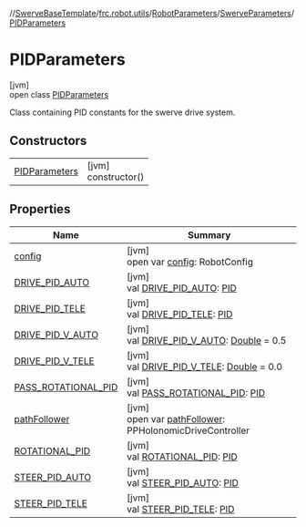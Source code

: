 //[SwerveBaseTemplate](../../../../../index.md)/[frc.robot.utils](../../../index.md)/[RobotParameters](../../index.md)/[SwerveParameters](../index.md)/[PIDParameters](index.md)

# PIDParameters

[jvm]\
open class [PIDParameters](index.md)

Class containing PID constants for the swerve drive system.

## Constructors

| | |
|---|---|
| [PIDParameters](-p-i-d-parameters.md) | [jvm]<br>constructor() |

## Properties

| Name | Summary |
|---|---|
| [config](config.md) | [jvm]<br>open var [config](config.md): RobotConfig |
| [DRIVE_PID_AUTO](-d-r-i-v-e_-p-i-d_-a-u-t-o.md) | [jvm]<br>val [DRIVE_PID_AUTO](-d-r-i-v-e_-p-i-d_-a-u-t-o.md): [PID](../../../-p-i-d/index.md) |
| [DRIVE_PID_TELE](-d-r-i-v-e_-p-i-d_-t-e-l-e.md) | [jvm]<br>val [DRIVE_PID_TELE](-d-r-i-v-e_-p-i-d_-t-e-l-e.md): [PID](../../../-p-i-d/index.md) |
| [DRIVE_PID_V_AUTO](-d-r-i-v-e_-p-i-d_-v_-a-u-t-o.md) | [jvm]<br>val [DRIVE_PID_V_AUTO](-d-r-i-v-e_-p-i-d_-v_-a-u-t-o.md): [Double](https://kotlinlang.org/api/latest/jvm/stdlib/kotlin/-double/index.html) = 0.5 |
| [DRIVE_PID_V_TELE](-d-r-i-v-e_-p-i-d_-v_-t-e-l-e.md) | [jvm]<br>val [DRIVE_PID_V_TELE](-d-r-i-v-e_-p-i-d_-v_-t-e-l-e.md): [Double](https://kotlinlang.org/api/latest/jvm/stdlib/kotlin/-double/index.html) = 0.0 |
| [PASS_ROTATIONAL_PID](-p-a-s-s_-r-o-t-a-t-i-o-n-a-l_-p-i-d.md) | [jvm]<br>val [PASS_ROTATIONAL_PID](-p-a-s-s_-r-o-t-a-t-i-o-n-a-l_-p-i-d.md): [PID](../../../-p-i-d/index.md) |
| [pathFollower](path-follower.md) | [jvm]<br>open var [pathFollower](path-follower.md): PPHolonomicDriveController |
| [ROTATIONAL_PID](-r-o-t-a-t-i-o-n-a-l_-p-i-d.md) | [jvm]<br>val [ROTATIONAL_PID](-r-o-t-a-t-i-o-n-a-l_-p-i-d.md): [PID](../../../-p-i-d/index.md) |
| [STEER_PID_AUTO](-s-t-e-e-r_-p-i-d_-a-u-t-o.md) | [jvm]<br>val [STEER_PID_AUTO](-s-t-e-e-r_-p-i-d_-a-u-t-o.md): [PID](../../../-p-i-d/index.md) |
| [STEER_PID_TELE](-s-t-e-e-r_-p-i-d_-t-e-l-e.md) | [jvm]<br>val [STEER_PID_TELE](-s-t-e-e-r_-p-i-d_-t-e-l-e.md): [PID](../../../-p-i-d/index.md) |
